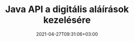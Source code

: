 ---
############################# Static ############################
layout: "product"
date: 2021-04-27T09:31:06+03:00
draft: false

product: "Signature"
product_tag: "signature"
platform: "Java"
platform_tag: "java"

############################# Head ############################
head_title: "Java Digital Signature API, eAláírás hozzáadása PDF Word Excel képhez"
head_description: "Java digitális aláírás API. Elektronikus aláírási könyvtár PDF, Microsoft Word, Excel táblázatok, PowerPoint prezentációk és képes dokumentumformátumok digitális aláírásához."

############################# Header ############################
title: "Java API a digitális aláírások kezelésére"
description: "Kép, QR-kód, vonalkód, metaadatok, szöveg- és bélyegzőtípusok e-aláírásának kezelése Java alkalmazásokban képek és digitális dokumentumfájl-formátumok aláírására."
button:
    enable: true

############################# SubMenu ############################
submenu:
    enable: true
    
    left:
        img_alt: "GroupDocs.Signature for Java"
        image: "https://www.groupdocs.cloud/templates/groupdocs/images/product-logos/groupdocs-signature-java.png"
        product: "GroupDocs.Signature"
        platform: "Java"

    middle:
        button:
            # button loop
            - link: "#overview"
              text: "Áttekintés"

            # button loop
            - link: "#features"
              text: "Jellemzők"

            # button loop
            - link: "#support"
              text: "Támogatás"

            # button loop
            - link: "https://products.groupdocs.app/signature"
              text: "Élő Demo"

            # button loop
            - link: "https://purchase.groupdocs.com/pricing/signature/java"
              text: "Árazás"

    right:
        link_download: "https://downloads.groupdocs.com/signature"
        link_learn: "https://docs.groupdocs.com/signature/java/"
        link_buy: "https://purchase.groupdocs.com"

############################# Overview ############################
overview:
    enable: true
    content: |
      A GroupDocs.Signature for Java API segítségével elektronikus aláírási funkcióval rendelkező Java-alkalmazásokat fejleszthet a támogatott formátumú digitális dokumentumok aláírásához külső szoftver telepítése nélkül. Támogatja a különféle típusú e-aláírások, például kép, vonalkód, QR-kód, bélyegző, szöveg, optikai és metaadatok kezelését és kezelését. Az összes elektronikus üzleti dokumentuma, például a Microsoft Office Word, a PowerPoint prezentációk, az Excel-táblázatok, a képek és a PDF-fájlok digitálisan aláírhatók az aláírási tulajdonságok testreszabásával, pl. árnyék, méretek, igazítás és még sok más az Ön igényei szerint. A digitális aláírás könyvtár egyszerű és könnyű, egyetlen DLL fájlból áll, amely könnyen integrálható új vagy meglévő Java alkalmazásba.  

      A GroupDocs.Signature for Java API-n keresztül betöltheti az összes regisztrált tanúsítványt a rendszerből, vagy megkeresheti a meglévő aláírásokat egyszerű és speciális kereséssel. A jelszóval védett dokumentumokkal való munkavégzés, a közös aláírási tulajdonságok megadása (szövegméret, átlátszatlanság, elforgatás, ellenőrzés, betűtípus tulajdonságai, színbeállítások, oldalszám, szélesség, felső, bal stb.), valamint a különböző e-aláírás-típusok megvalósításának támogatása megbízhatóvá teszi. e-Aláírás-kezelési megoldás digitális dokumentumokhoz.  

      A GroupDocs.Signature for Java kompatibilis az összes Java-verzióval, és támogatja a népszerű operációs rendszereket (Windows, Linux, MacOS), amelyek képesek Java futási környezet futtatására
    tabs:
      enable: true
      
      ## TAB ONE ##
      tab_one:
        description: |
          Ez a GroupDocs.Signature faetures for Java áttekintése:
      
        right:
          enable: true
          icon: "fab fa-html5"
          title: "Aláírás típusok"
          content: |
            * Szöveges aláírás
            * Képaláírás
            * Digitális aláírások
            * QR-kód aláírás
            * Vonalkód aláírás
            * Bélyegző aláírás
            * Űrlapmező Aláírás
      
      ## TAB TWO ##
      tab_two:
        description: |
          A Java elektronikus aláírási API támogatja a [dokumentumfájl-formátumokat](https://docs.groupdocs.com/signature/java/supported-document-formats/), az alábbiak szerint.

        left:
          enable: true
          table:
            # table loop
            - title: "Microsoft Office"
              content: |
                * **Word:** DOC, DOCX, DOCM, DOT, DOTX, DOTM, RTF, TXT
                * **Excel:** XLS, XLSX, XLSM, XLSB, XLTM, XLT, XLTM, XLTX, XLAM, SXC, SpreadsheetML
                * **PowerPoint:** PPT, PPTX, PPS, PPSX, PPSM, POT, POTM, POTX, PPTM

        right:
          enable: true
          table:
            # table loop
            - title: "Images & Other Formats"
              content: |
                * **Képek**: JPG, BMP, PNG, TIFF, GIF, DCM, WEBP
                * **OpenDocument**: ODT, OTT, OTS, ODS, ODP, OTP, ODG
                * **Jpeg2000**: JP2, JPF, JPX, J2K, J2C, JPM
                * **Metafájlok**: EMF, WMF, CMX
                * **Hordozható**: PDF
                * **Skálázható vektorgrafika**: CDR, SVG
                * **Adobe Photoshop**: PSD
                * **Mások**: DJVU

      ## TAB THREE ##
      tab_three:
        description: |
          A GroupDocs.Signature for Java a következő operációs rendszereket, keretrendszereket és csomagkezelőket támogatja:
        
        left:
          enable: true
          table:
            # table loop
            - icon: "fab fa-windows"
              title: "Operációs rendszer"
              content: |
                * Microsoft Windows Desktop
                * Microsoft Windows Server
                * Linux
                * MacOS

            # table loop
            - icon: "fas fa-code"
              title: "Támogatott keretrendszerek"
              content: |
                * Java 7 (1.7) and above

        right:
          enable: true
          table:
            # table loop
            - icon: "fas fa-cogs"
              title: "Fejlesztési környezetek"
              content: |
                * NetBeans
                * IntelliJ IDEA
                * Eclipse
            # table loop
            - icon: "fas fa-tools"
              title: "Build Automation Tool"
              content: |
                * Maven

############################# Features ############################
features:
    enable: true
    title: "GroupDocs.Signature for Java Features"

    feature:
      # feature loop
      - icon: "fas fa-copy"
        content: "E-aláírások létrehozása, olvasása, módosítása, elrejtése és törlése a támogatott dokumentumformátumokból"

      # feature loop
      - icon: "fas fa-eye"
        content: "Hozzáférés az aláírandó dokumentumhoz az adatfolyamból, a relatív útvonalból vagy az abszolút elérési útból"

      # feature loop
      - icon: "fas fa-bolt"
        content: "Szöveges aláírás alkalmazása dokumentumokra, táblázatokra, prezentációkra, képekre és PDF-fájlokra"
      
      # feature loop
      - icon: "fas fa-file-powerpoint"
        content: "Adjon hozzá szöveges aláírást megjegyzésként, matricaként, képként a PDF-fájlokhoz, és konfigurálja a stílust és a színt"

      # feature loop
      - icon: "fas fa-code"
        content: "Írjon alá PDF-dokumentumot, képfájlt, és szerezze be a kimenetet különböző fájlformátumokban"

      # feature loop
      - icon: "fas fa-cloud"
        content: "Digitálisan aláírja a képeket szöveges aláírással vízjelként és átlátszóságot, elforgatást az e-aláíráshoz"

      # feature loop
      - icon: "fas fa-remove-format"
        content: "Tanúsítványok keresése és Microsoft Word, Excel és PDF dokumentumok aláírása digitális tanúsítvánnyal"

      # feature loop
      - icon: "fas fa-comment-slash"
        content: "Szövegszerkesztő dokumentumformátumok aláírása natív szöveges vízjelekkel"

      # feature loop
      - icon: "fas fa-location-arrow"
        content: "Használjon QR-kódot, vonalkódot Word-, dia-, cella-, PDF- és képfájlok aláírásához"

      # feature loop
      - icon: "fas fa-border-all"
        content: "Bélyegzőaláírások konfigurálása és alkalmazása biztonságos támogatott fájlformátumokra"

      # feature loop
      - icon: "fas fa-wrench"
        content: "Képaláírások beállítása és hozzárendelése dokumentumokhoz, táblázatokhoz, prezentációkhoz, képekhez és PDF-fájlokhoz"

      # feature loop
      - icon: "fas fa-columns"
        content: "Konfigurálja az aláírás tulajdonságait, például a megjelenést, a margókat, az igazítást stb."

      # feature loop
      - icon: "fas fa-file-word"
        content: "Alkalmazzon digitális aláírást a jelszóval védett dokumentumhoz"

      # feature loop
      - icon: "fas fa-envelope"
        content: "Végezze el a PDF-dokumentumok szövegellenőrzését az aláíráskezelő segítségével"

      # feature loop
      - icon: "fas fa-print"
        content: "Word, Cell, PDF dokumentumok digitális ellenőrzése .CER és .PFX tanúsítványtárolókkal"

      # feature loop
      - icon: "fas fa-file-archive"
        content: "Különböző mértékegység-típusok (pl. milliméter, képpont stb.) megadása a PDF szövegaláírásokhoz"

      # feature loop
      - icon: "fas fa-lock"
        content: "Dokumentuminformációk beszerzése fájlon vagy URL-címen keresztül – Űrlapmező-aláírások hozzáadása PDF-dokumentumokhoz"

      # feature loop
      - icon: "fas fa-file-code"
        content: "Egyéni adatobjektum, beágyazott VCard, e-mail, EPC, MeCard vagy eseményobjektum hozzáadása a QR-kódhoz"
      
      # feature loop
      - icon: "fas fa-fill-drip"
        content: "Különböző ecsetstílusok alkalmazása az aláírásokra, például gradiens, radiális, tömör és textúra ecset"

      # feature loop
      - icon: "fas fa-file-excel"
        content: "FTP-n vagy Azure Cloud Storage-on található dokumentum aláírása"

      # feature loop
      - icon: "fas fa-heading"
        content: "Szövegigazítás beállítása az alakzatokon belül a dokumentumokhoz, diákhoz, képekhez és PDF-fájlokhoz"

      # feature loop
      - icon: "fas fa-project-diagram"
        content: "PowerPoint prezentációs dokumentumok keresése, ellenőrzése és digitális aláírása"

      # feature loop
      - icon: "fas fa-cube"
        content: "Helyezze el az aláírást pixelek használatával a celladokumentumokban és szövegpozícionálást a bélyegzőaláírásokhoz"

      # feature loop
      - icon: "fab fa-uncharted"
        content: "Valósítsa meg a lekerekített sarkú téglalap bélyegző aláírást"

       # feature loop
      - icon: "fab fa-uncharted"
        content: "A vonalkód és QR-kód aláírások kiterjesztése képadattartalommal"

       # feature loop
      - icon: "fab fa-uncharted"
        content: "Adjon hozzá titkosított metaadat-aláírásokat, miközben az aláírási és keresési beállításokkal dolgozik"

       # feature loop
      - icon: "fab fa-uncharted"
        content: "Egyéni objektumok beágyazása a Word, az Excel és a Prezentációk metaadat-aláírásaiba"

    more_feature:
      # more_feature_loop
      - title: "Könnyen konfigurálhatja és alkalmazhatja az e-aláírásokat"
        content: |
          A GroupDocs.Signature for Java API lehetővé teszi az eAláírások konfigurálását és hozzáadását a támogatott dokumentumformátumokhoz. Az alábbi kódpélda bemutatja, milyen egyszerű a szöveges aláírás alkalmazása egy PDF-fájlra:

          ```java
          Signature signature = new Signature("sample.pdf");

          TextSignOptions options = new TextSignOptions("John Smith");
          // állítsa be az aláírási pozíciót
          options.setLeft(100);
          options.setTop(100);
          
          // állítsa be az aláírási téglalapot
          options.setWidth(100);
          options.setHeight(30);

          // állítsa be a szöveg színét és betűtípusát
          options.setForeColor(Color.RED);
          SignatureFont signatureFont = new SignatureFont();
          signatureFont.setSize(12);
          signatureFont.setFamilyName("Comic Sans MS");
          options.setFont(signatureFont);
          options.setSignatureImplementation(TextSignatureImplementation.Sticker)

          // aláírja a dokumentumot a fájlba
          signature.sign("sample_signed.pdf", options);
          ```

      # more_feature_loop
      - title: "Támogatott vonalkód-kódolási típusok az e-aláíráshoz"
        content: |
          A GroupDocs.Signature for Java API használatával vonalkód és QR-kód aláírásokat alkalmazhat a támogatott fájlformátumokhoz. A GroupDocs.Signature for Java számos vonalkód-kódolási típust támogat, hogy megfeleljen a legtöbb követelménynek. A támogatott vonalkód kódolási típusok a következők: Code 11, Code 128, Code 16K/32, Databar kódok, GS1 Codeblock, ISBN, ISMN, ISSN, ITF16, Pdf147, EAN8, EAN13, EAN14, UPCA, UPCE, ITF14 és Code39 Standard Code39 Extended.

          Hasonlóképpen, a GroupDocs.Signature for Java API lehetővé teszi a QR-kód típusok, például QR, Aztec és Data Matrix használatát. A támogatott QR-kód kódolási típusok közé tartozik az Aztec, a DataMatrix, a GS1 DataMatrix és a GS1 QR.

      # more_feature_loop
      - title: "Keresés aláírások és tanúsítványok között"
        content: |
          A GroupDocs.Signature for Java API-n keresztül QR-kód és vonalkód aláírások között kereshet bármilyen dokumentumban, prezentációban, táblázatban, képben, valamint PDF-fájlban, és lekérheti a keresési eredményt. Egyéni adatobjektumokat kereshet QR-kód aláírással aláírt dokumentumok között, valamint szabványos VCard és e-mail objektumok keresését a QR-kóddal aláírt dokumentumokból. A QR-kódos aláírások titkosított szövegének ellenőrzése, valamint a metaadat-aláírások keresése PDF dokumentumokban szintén támogatott. Alkalmazzon további keresési feltételeket a Words & Cells dokumentumok digitális aláírására.  

          A keresési lehetőség a Word dokumentumok, diák és táblázatok metaadat-aláírására is elérhető, míg az űrlapmezős keresés a PDF dokumentumokhoz.

      # more_feature_loop
      - title: "Konfigurálja az eAláírás tulajdonságait"
        content: |
          A végfelhasználók felhasználói élményének javítása érdekében a GroupDocs.Signature for Java API számos olyan tulajdonságot kínál, amelyek meglehetősen egyszerűen konfigurálhatók. Beállíthatja a betűtípus- és színbeállításokat (háttérszín, előtérszín, félkövér, dőlt, aláhúzott, betűcsalád, betűméret stb.), háttér- és szegélybeállításokat (háttérszín, háttér átlátszósága, szegély színe, szegély stílusa, szegély súlya, Szegély átlátszósága stb.), Aláírási margók (bal, felső, szélesség, magasság, kitöltés stb.), valamint a képaláírási terület és az aláírás igazításának beállítása (vízszintes igazítás, függőleges igazítás stb.).

############################# Support ############################
support:
    enable: true

############################# Solutions ############################
solutions:
    enable: true
    title: "A GroupDocs.Signature dokumentummegtekintési API-kat kínál más népszerű fejlesztői környezetekhez"

    solution:
        # solution loop
        - img_alt: "GroupDocs.Signature for .NET"
          image: "https://www.groupdocs.cloud/templates/groupdocs/images/product-logos/groupdocs-signature-net.png"
          product: "GroupDocs.Signature"
          platform: ".NET"
          link: "/signature/net/"

############################# Back to top ###############################
back_to_top:
  enable: true
---